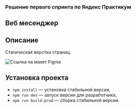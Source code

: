 ### Решение первого спринта по Яндекс Практикум
Веб месенджер
---
## Описание

Статическая верстка страниц.

![Ссылка на макет Figma](https://www.figma.com/file/jF5fFFzgGOxQeB4CmKWTiE/Chat_external_link?node-id=1%3A658&t=7dT0k24DDxjGk70V-0)

## Установка проекта

- `npm install` — установка стабильной версии,
- `npm run dev` — запуск версии для разработчика,
- `npm run build:prod` — сборка стабильной версии.

